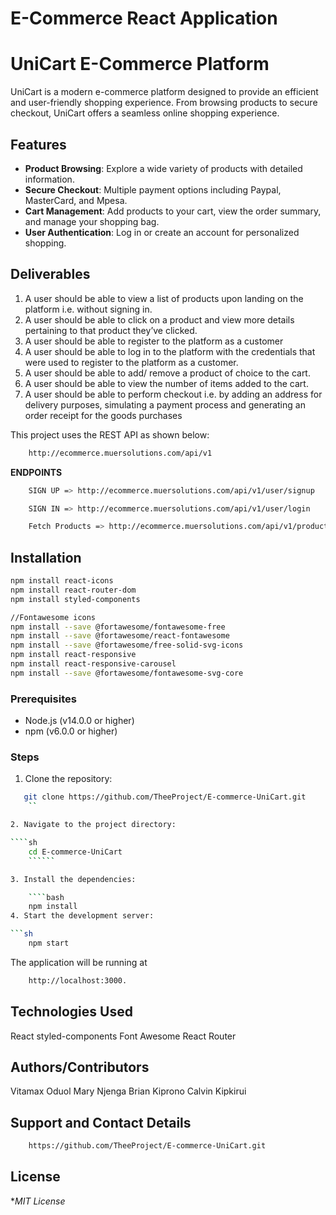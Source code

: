# E-Commerce React Application
# UniCart E-Commerce Platform

UniCart is a modern e-commerce platform designed to provide an efficient and user-friendly shopping experience. From browsing products to secure checkout, UniCart offers a seamless online shopping experience.

## Features

- **Product Browsing**: Explore a wide variety of products with detailed information.
- **Secure Checkout**: Multiple payment options including Paypal, MasterCard, and Mpesa.
- **Cart Management**: Add products to your cart, view the order summary, and manage your shopping bag.
- **User Authentication**: Log in or create an account for personalized shopping.

## Deliverables

1. A user should be able to view a list of products upon landing on the platform i.e. without signing in.
2. A user should be able to click on a product and view more details pertaining to that product they’ve clicked.
3. A user should be able to register to the platform as a customer
4. A user should be able to log in to the platform with the credentials that were used to register to the platform as a customer.
5. A user should be able to add/ remove a product of choice to the cart.
6. A user should be able to view the number of items added to the cart. 
7. A user should be able to perform checkout i.e. by adding an address for delivery purposes, simulating a payment process and generating an order receipt for the goods purchases



This project uses the REST API as shown below:
```sh
    http://ecommerce.muersolutions.com/api/v1
```

**ENDPOINTS**
```sh
    SIGN UP => http://ecommerce.muersolutions.com/api/v1/user/signup
```
``````sh
    SIGN IN => http://ecommerce.muersolutions.com/api/v1/user/login
``````

``````sh
    Fetch Products => http://ecommerce.muersolutions.com/api/v1/products
``````

## Installation

``` sh
npm install react-icons
npm install react-router-dom
npm install styled-components

//Fontawesome icons
npm install --save @fortawesome/fontawesome-free
npm install --save @fortawesome/react-fontawesome
npm install --save @fortawesome/free-solid-svg-icons
npm install react-responsive
npm install react-responsive-carousel
npm install --save @fortawesome/fontawesome-svg-core
```

### Prerequisites

- Node.js (v14.0.0 or higher)
- npm (v6.0.0 or higher)

### Steps

1. Clone the repository:
``` sh
   git clone https://github.com/TheeProject/E-commerce-UniCart.git
    ``

2. Navigate to the project directory:

````sh
    cd E-commerce-UniCart
    ``````  

3. Install the dependencies:

    ````bash
    npm install
4. Start the development server:

```sh
    npm start
```

The application will be running at 
`````` sh
    http://localhost:3000.

``````


## Technologies Used
React
styled-components
Font Awesome
React Router

## Authors/Contributors

Vitamax Oduol
Mary Njenga
Brian Kiprono
Calvin Kipkirui

## Support and Contact Details
```sh
    https://github.com/TheeProject/E-commerce-UniCart.git
```

## License
**MIT License*
